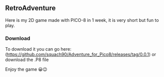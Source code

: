 ## RetroAdventure
Here is my 2D game made with PICO-8 in 1 week, 
it is very short but fun to play. 

### Download
To download it you can go here: (https://github.com/squach90/Adventure_for_Pico8/releases/tag/0.0.1) or download the .P8 file

Enjoy the game 😀😉
